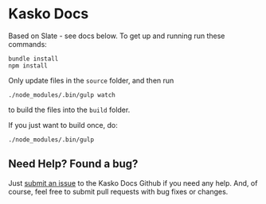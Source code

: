 Kasko Docs
==========

Based on Slate - see docs below. To get up and running run these commands:

```
bundle install
npm install
```

Only update files in the `source` folder, and then run

```./node_modules/.bin/gulp watch```

to build the files into the `build` folder.

If you just want to build once, do:

```./node_modules/.bin/gulp```


Need Help? Found a bug?
--------------------

Just [submit an issue](https://github.com/kasko/docs/issues) to the Kasko Docs Github if you need any help. And, of course, feel free to submit pull requests with bug fixes or changes.
